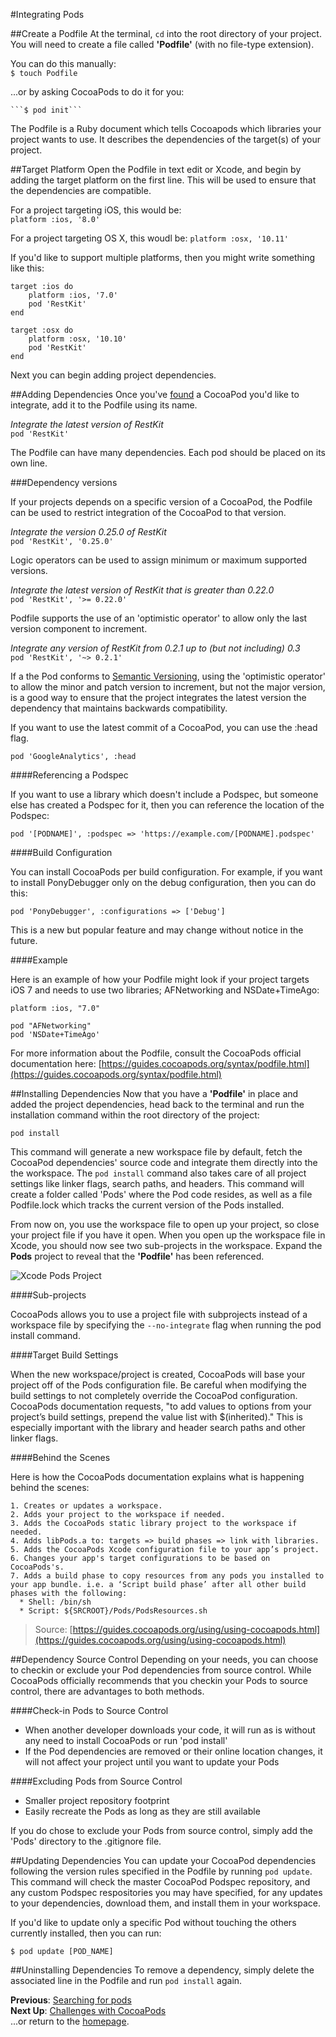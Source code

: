#Integrating Pods

##Create a Podfile
At the terminal, <code>cd</code> into the root directory of your project. You will need to create a file called **'Podfile'** (with no file-type extension).  

You can do this manually:  
    ```$ touch Podfile```  

...or by asking CocoaPods to do it for you:  

    ```$ pod init```  

The Podfile is a Ruby document which tells Cocoapods which libraries your project wants to use. It describes the dependencies of the target(s) of your project.  

##Target Platform
Open the Podfile in text edit or Xcode, and begin by adding the target platform on the first line. This will be used to ensure that the dependencies are compatible.  

For a project targeting iOS, this would be:  
```platform :ios, '8.0'```

For a project targeting OS X, this woudl be:
```platform :osx, '10.11'```

If you'd like to support multiple platforms, then you might write something like this:

```
target :ios do
    platform :ios, '7.0'
    pod 'RestKit'
end

target :osx do
    platform :osx, '10.10'
    pod 'RestKit'
end
```

Next you can begin adding project dependencies.

##Adding Dependencies
Once you've [found](searching-for-cocoapods.md) a CocoaPod you'd like to integrate, add it to the Podfile using its name.

*Integrate the latest version of RestKit*  
```pod 'RestKit'```  

The Podfile can have many dependencies. Each pod should be placed on its own line.

###Dependency versions

If your projects depends on a specific version of a CocoaPod, the Podfile can be used to restrict integration of the CocoaPod to that version.

*Integrate the version 0.25.0 of RestKit*  
```pod 'RestKit', '0.25.0'```

Logic operators can be used to assign minimum or maximum supported versions.

*Integrate the latest version of RestKit that is greater than 0.22.0*  
```pod 'RestKit', '>= 0.22.0'```  

Podfile supports the use of an 'optimistic operator' to allow only the last version component to increment.

*Integrate any version of RestKit from 0.2.1 up to (but not including) 0.3*  
```pod 'RestKit', '~> 0.2.1'```

If a the Pod conforms to [Semantic Versioning](https://github.com/mattbocosoft/presentation-gitflow-and-semanticversioning), using the 'optimistic operator' to allow the minor and patch version to increment, but not the major version, is a good way to ensure that the project integrates the latest version the dependency that maintains backwards compatibility.

If you want to use the latest commit of a CocoaPod, you can use the :head flag.

```pod 'GoogleAnalytics', :head```

####Referencing a Podspec

If you want to use a library which doesn't include a Podspec, but someone else has created a Podspec for it, then you can reference the location of the Podspec:  

```pod '[PODNAME]', :podspec => 'https://example.com/[PODNAME].podspec'```

####Build Configuration

You can install CocoaPods per build configuration. For example, if you want to install PonyDebugger only on the debug configuration, then you can do this:  

```pod 'PonyDebugger', :configurations => ['Debug']```

This is a new but popular feature and may change without notice in the future.

####Example

Here is an example of how your Podfile might look if your project targets iOS 7 and needs to use two libraries; AFNetworking and NSDate+TimeAgo:  

```
platform :ios, "7.0"

pod "AFNetworking"
pod 'NSDate+TimeAgo'
```  

For more information about the Podfile, consult the CocoaPods official documentation here: [https://guides.cocoapods.org/syntax/podfile.html](https://guides.cocoapods.org/syntax/podfile.html)  

##Installing Dependencies
Now that you have a **'Podfile'** in place and added the project dependencies, head back to the terminal and run the installation command within the root directory of the project:  

```pod install```

This command will generate a new workspace file by default, fetch the CocoaPod dependencies' source code and integrate them directly into the the workspace. The ```pod install``` command also takes care of all project settings like linker flags, search paths, and headers. This command will create a folder called 'Pods' where the Pod code resides, as well as a file Podfile.lock which tracks the current version of the Pods installed.

From now on, you use the workspace file to open up your project, so close your project file if you have it open. When you open up the workspace file in Xcode, you should now see two sub-projects in the workspace. Expand the **Pods** project to reveal that the **'Podfile'** has been referenced.

![Xcode Pods Project](images/Xcode-Pods-Project.png)

####Sub-projects

CocoaPods allows you to use a project file with subprojects instead of a workspace file by specifying the ```--no-integrate``` flag when running the pod install command.

####Target Build Settings

When the new workspace/project is created, CocoaPods will base your project off of the Pods configuration file. Be careful when modifying the build settings to not completely override the CocoaPod configuration. CocoaPods documentation requests, "to add values to options from your project’s build settings, prepend the value list with $(inherited)." This is especially important with the library and header search paths and other linker flags.

####Behind the Scenes

Here is how the CocoaPods documentation explains what is happening behind the scenes:  

```
1. Creates or updates a workspace.  
2. Adds your project to the workspace if needed.  
3. Adds the CocoaPods static library project to the workspace if needed.  
4. Adds libPods.a to: targets => build phases => link with libraries.  
5. Adds the CocoaPods Xcode configuration file to your app’s project.  
6. Changes your app's target configurations to be based on CocoaPods's.  
7. Adds a build phase to copy resources from any pods you installed to your app bundle. i.e. a ‘Script build phase’ after all other build phases with the following:  
  * Shell: /bin/sh
  * Script: ${SRCROOT}/Pods/PodsResources.sh
```
> Source: [https://guides.cocoapods.org/using/using-cocoapods.html](https://guides.cocoapods.org/using/using-cocoapods.html)


##Dependency Source Control
Depending on your needs, you can choose to checkin or exclude your Pod dependencies from source control. While CocoaPods officially recommends that you checkin your Pods to source control, there are advantages to both methods.

####Check-in Pods to Source Control
+ When another developer downloads your code, it will run as is without any need to install CocoaPods or run 'pod install'  
+ If the Pod dependencies are removed or their online location changes, it will not affect your project until you want to update your Pods  

####Excluding Pods from Source Control
+ Smaller project repository footprint
+ Easily recreate the Pods as long as they are still available

If you do chose to exclude your Pods from source control, simply add the 'Pods' directory to the .gitignore file.

##Updating Dependencies
You can update your CocoaPod dependencies following the version rules specified in the Podfile by running ```pod update```. This command will check the master CocoaPod Podspec repository, and any custom Podspec respositories you may have specified, for any updates to your dependencies, download them, and install them in your workspace.

If you'd like to update only a specific Pod without touching the others currently installed, then you can run:

```$ pod update [POD_NAME]```

##Uninstalling Dependencies
To remove a dependency, simply delete the associated line in the Podfile and run ```pod install``` again.

**Previous**: [Searching for pods](searching-for-cocoapods.md)  
**Next Up**: [Challenges with CocoaPods](cocoapod-challenges.md)  
...or return to the [homepage](README.md).
